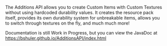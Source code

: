 The Additions API allows you to create Custom Items with Custom Textures without using hardcoded durability values. It creates the resource pack itself, provides its own durability system for unbreakable items, allows you to switch through textures on the fly, and much much more!

Documentation is still Work in Progress, but you can view the JavaDoc at https://bshuler.github.io/AdditionsAPI/index.html
